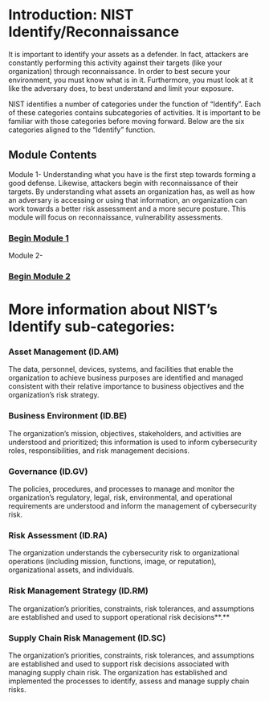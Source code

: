 Introduction: NIST Identify/Reconnaissance
==========================================

It is important to identify your assets as a defender. In fact, attackers are
constantly performing this activity against their targets (like your
organization) through reconnaissance. In order to best secure your environment,
you must know what is in it. Furthermore, you must look at it like the adversary
does, to best understand and limit your exposure.

NIST identifies a number of categories under the function of “Identify”. Each of
these categories contains subcategories of activities. It is important to be
familiar with those categories before moving forward. Below are the six
categories aligned to the “Identify” function.

Module Contents
---------------

Module 1- Understanding what you have is the first step towards forming a good
defense. Likewise, attackers begin with reconnaissance of their targets. By
understanding what assets an organization has, as well as how an adversary is
accessing or using that information, an organization can work towards a better
risk assessment and a more secure posture. This module will focus on
reconnaissance, vulnerability assessments.

### [Begin Module 1](file:///C:\Users\srees\Documents\GitHub\NIST-Identify\module1\index.md.md)

Module 2-

### [Begin Module 2](file:///C:\Users\srees\Documents\GitHub\NIST-Identify\module2\index.md.md)

More information about NIST’s Identify sub-categories:
======================================================

### Asset Management (ID.AM)

The data, personnel, devices, systems, and facilities that enable the
organization to achieve business purposes are identified and managed consistent
with their relative importance to business objectives and the organization’s
risk strategy.

### Business Environment (ID.BE)

The organization’s mission, objectives, stakeholders, and activities are
understood and prioritized; this information is used to inform cybersecurity
roles, responsibilities, and risk management decisions.

### Governance (ID.GV)

The policies, procedures, and processes to manage and monitor the organization’s
regulatory, legal, risk, environmental, and operational requirements are
understood and inform the management of cybersecurity risk.

### Risk Assessment (ID.RA)

The organization understands the cybersecurity risk to organizational operations
(including mission, functions, image, or reputation), organizational assets, and
individuals.

### Risk Management Strategy (ID.RM)

The organization’s priorities, constraints, risk tolerances, and assumptions are
established and used to support operational risk decisions**.**

### Supply Chain Risk Management (ID.SC)

The organization’s priorities, constraints, risk tolerances, and assumptions are
established and used to support risk decisions associated with managing supply
chain risk. The organization has established and implemented the processes to
identify, assess and manage supply chain risks.
